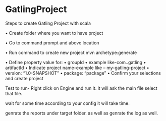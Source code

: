 # GatlingProject

Steps to create Gatling Project with scala

• Create folder where you want to have project

• Go to command prompt and above location

• Run command to create new project
mvn archetype:generate

• Define property value for:
• groupId
• example like-com.<companyname>.gatling
• artifactId
• Indicate project name-example like – my-gatling-project
• version: “1.0-SNAPSHOT”
• package: “package”
• Confirm your selections and create project


Test to run-
Right click on Engine and run it.
it will ask the main file
select that file.

wait for some time according to your config it will take time.

genrate the reports under target folder.
as well as genrate the log as well.


